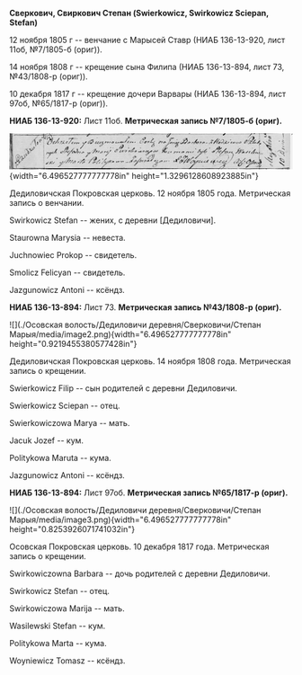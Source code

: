 **Сверкович, Свиркович Степан (Swierkowicz, Swirkowicz Sciepan,
Stefan)**

12 ноября 1805 г -- венчание с Марысей Ставр (НИАБ 136-13-920, лист
11об, №7/1805-б (ориг)).

14 ноября 1808 г -- крещение сына Филипа (НИАБ 136-13-894, лист 73,
№43/1808-р (ориг)).

10 декабря 1817 г -- крещение дочери Варвары (НИАБ 136-13-894, лист
97об, №65/1817-р (ориг)).

**НИАБ 136-13-920:** Лист 11об. **Метрическая запись №7/1805-б (ориг).**

![](./media/e5f0f69260ed0b00c45b282eae6f3877921526e3.png){width="6.496527777777778in"
height="1.3296128608923885in"}

Дедиловичская Покровская церковь. 12 ноября 1805 года. Метрическая
запись о венчании.

Swirkowicz Stefan -- жених, с деревни \[Дедиловичи\].

Staurowna Marysia -- невеста.

Juchnowiec Prokop -- свидетель.

Smolicz Felicyan -- свидетель.

Jazgunowicz Antoni -- ксёндз.

**НИАБ 136-13-894:** Лист 73. **Метрическая запись №43/1808-р (ориг).**

![](./Осовская волость/Дедиловичи деревня/Сверковичи/Степан Марыя/media/image2.png){width="6.496527777777778in"
height="0.9219455380577428in"}

Дедиловичская Покровская церковь. 14 ноября 1808 года. Метрическая
запись о крещении.

Swierkowicz Filip -- сын родителей с деревни Дедиловичи.

Swierkowicz Sciepan -- отец.

Swierkowiczowa Marya -- мать.

Jacuk Jozef -- кум.

Politykowa Maruta -- кума.

Jazgunowicz Antoni -- ксёндз.

**НИАБ 136-13-894:** Лист 97об. **Метрическая запись №65/1817-р
(ориг).**

![](./Осовская волость/Дедиловичи деревня/Сверковичи/Степан Марыя/media/image3.png){width="6.496527777777778in"
height="0.8253926071741032in"}

Осовская Покровская церковь. 10 декабря 1817 года. Метрическая запись о
крещении.

Swirkowiczowna Barbara -- дочь родителей с деревни Дедиловичи.

Swirkowicz Stefan -- отец.

Swirkowiczowa Marija -- мать.

Wasilewski Stefan -- кум.

Politykowa Marta -- кума.

Woyniewicz Tomasz -- ксёндз.
